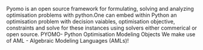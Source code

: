 Pyomo is an open source framework for formulating, solving and analyzing optimisation problems with python.One can embed within Python an optimisation problem with decision vaiables, optimisation objective, constraints and solve for these instances using solvers either commerical or open source.
PYOMO- Python Optimisation Modeling Objects
We make use of AML - Algebraic Modeling Languages (AMLs)!
